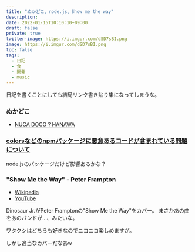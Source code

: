 ```yaml
---
title: "ぬかどこ、node.js、Show me the way"
description: 
date: 2022-01-15T10:10:10+09:00
draft: false
private: true
twitter-image: https://i.imgur.com/dSD7sBI.png
image: https://i.imgur.com/dSD7sBI.png
toc: false
tags:
  - 日記
  - 食
  - 開発
  - music
---
```


日記を書くことにしても結局リンク書き貼り集になってしまうな。

### ぬかどこ

* [NUCA DOCO ? HANAWA](https://www.hanama.jp/products/h0201)

### [colorsなどのnpmパッケージに悪意あるコードが含まれている問題について](https://zenn.dev/azu/articles/d56615b2e11ad1)

node.jsのパッケージだけど影響あるかな？

### "Show Me the Way" - Peter Frampton

* [Wikipedia](https://en.wikipedia.org/wiki/Frampton_(album))
* [YouTube](https://www.youtube.com/watch?v=Qh4zqMMaRlA)

Dinosaur Jr.がPeter Framptonの"Show Me the Way"をカバー。
まさかあの曲をあのバンドが…、みたいな。

ワタクシはどちらも好きなのでニコニコ楽しめますが。

しかし適当なカバーだなあw
